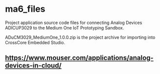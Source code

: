 # ma6_files

Project application source code files for connecting Analog Devices ADICUP3029 to the Medium One IoT Prototyping Sandbox.

ADuCM3029_MediumOne_1.0.0.zip is the project archive for importing into CrossCore Embedded Studio.

## https://www.mouser.com/applications/analog-devices-in-cloud/

